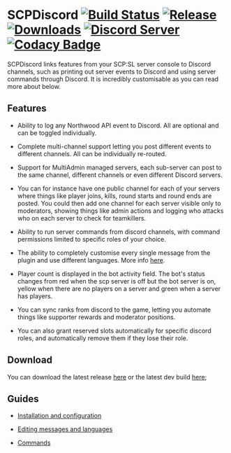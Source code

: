 # SCPDiscord [![Build Status](https://jenkins.karlofduty.com/job/NWAPI/job/SCPDiscord/job/master/badge/icon)](https://jenkins.karlofduty.com/blue/organizations/jenkins/NWAPI%2FSCPDiscord/activity) [![Release](https://img.shields.io/github/release/KarlofDuty/SCPDiscord.svg)](https://github.com/KarlOfDuty/SCPDiscord/releases) [![Downloads](https://img.shields.io/github/downloads/KarlOfDuty/SCPDiscord/total.svg)](https://github.com/KarlOfDuty/SCPDiscord/releases) [![Discord Server](https://img.shields.io/discord/430468637183442945.svg?label=discord)](https://discord.gg/C5qMvkj) [![Codacy Badge](https://app.codacy.com/project/badge/Grade/8144e5bff03c4912b08fd189b4b7f668)](https://www.codacy.com/manual/xkaess22/SCPDiscord?utm_source=github.com&amp;utm_medium=referral&amp;utm_content=KarlOfDuty/SCPDiscord&amp;utm_campaign=Badge_Grade)

SCPDiscord links features from your SCP:SL server console to Discord channels, such as printing out server events to Discord and using server commands through Discord. It is incredibly customisable as you can read more about below.

## Features

* Ability to log any Northwood API event to Discord. All are optional and can be toggled individually.

* Complete multi-channel support letting you post different events to different channels. All can be individually re-routed.

* Support for MultiAdmin managed servers, each sub-server can post to the same channel, different channels or even different Discord servers.

* You can for instance have one public channel for each of your servers where things like player joins, kills, round starts and round ends are posted. 
You could then add one channel for each server visible only to moderators, showing things like admin actions and logging who attacks who on each server to check for teamkillers.

* Ability to run server commands from discord channels, with command permissions limited to specific roles of your choice.

* The ability to completely customise every single message from the plugin and use different languages. More info [here](docs/Languages.md).

* Player count is displayed in the bot activity field. The bot's status changes from red when the scp server is off but the bot server is on, yellow when there are no players on a server and green when a server has players.

* You can sync ranks from discord to the game, letting you automate things like supporter rewards and moderator positions.

* You can also grant reserved slots automatically for specific discord roles, and automatically remove them if they lose their role.

## Download

You can download the latest release [here](https://github.com/KarlOfDuty/SCPDiscord/releases) or the latest dev build [here](https://jenkins.karlofduty.com/blue/organizations/jenkins/NWAPI%2FSCPDiscord/activity);

## Guides

- [Installation and configuration](docs/Installation.md)

- [Editing messages and languages](docs/Languages.md)

- [Commands](docs/Commands.md)
